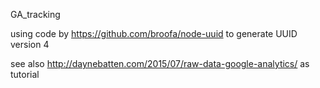 GA_tracking



using code by https://github.com/broofa/node-uuid to generate UUID version 4

see also http://daynebatten.com/2015/07/raw-data-google-analytics/ as tutorial

